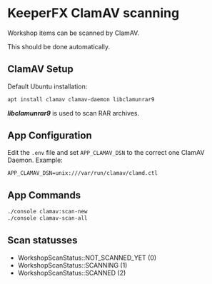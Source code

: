 KeeperFX ClamAV scanning
========================

Workshop items can be scanned by ClamAV.

This should be done automatically.



## ClamAV Setup


Default Ubuntu installation:

```bash
apt install clamav clamav-daemon libclamunrar9
```

***libclamunrar9*** is used to scan RAR archives.



## App Configuration

Edit the `.env` file and set `APP_CLAMAV_DSN` to the correct one ClamAV Daemon. Example:
```
APP_CLAMAV_DSN=unix:///var/run/clamav/clamd.ctl
```


## App Commands

```bash
./console clamav:scan-new
./console clamav-scan-all
```



## Scan statusses

- WorkshopScanStatus::NOT_SCANNED_YET (0)
- WorkshopScanStatus::SCANNING        (1)
- WorkshopScanStatus::SCANNED         (2)

